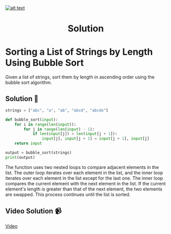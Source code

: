 <a href="https://www.core-code.io/">

![alt text](https://uploads-ssl.webflow.com/5eb2f56932c3562feab232e3/5f73550d00249e7e96c9f3de_Logo.png 'corecodeio')

</a>

<h1 align="center">Solution</h1>

# Sorting a List of Strings by Length Using Bubble Sort

Given a list of strings, sort them by length in ascending order using the bubble sort algorithm.

## Solution 🏁
    
```python
strings = ["abc", "a", "ab", "abcd", "abcde"]

def bubble_sort(input):
    for i in range(len(input)):
        for j in range(len(input) - 1):
            if len(input[j]) > len(input[j + 1]):
                input[j], input[j + 1] = input[j + 1], input[j]
    return input

output = bubble_sort(strings)
print(output)
```

The function uses two nested loops to compare adjacent elements in the list. The outer loop iterates over each element in the list, and the inner loop iterates over each element in the list except for the last one. The inner loop compares the current element with the next element in the list. If the current element's length is greater than that of the next element, the two elements are swapped. This process continues until the list is sorted.

## Video Solution 📹

[Video](https://drive.google.com/file/d/10JpP43-yzF2bNOT3aOMI-7XuQl-qedIT/view?usp=share_link)